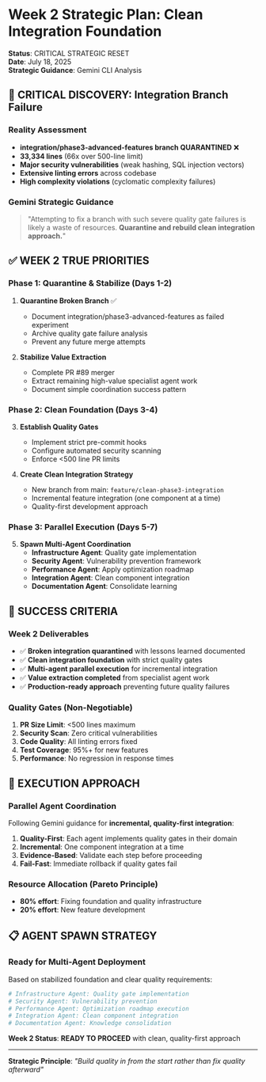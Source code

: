 # Week 2 Strategic Plan: Clean Integration Foundation

**Status**: CRITICAL STRATEGIC RESET  
**Date**: July 18, 2025  
**Strategic Guidance**: Gemini CLI Analysis  

## 🚨 CRITICAL DISCOVERY: Integration Branch Failure

### Reality Assessment
- **integration/phase3-advanced-features branch QUARANTINED** ❌
- **33,334 lines** (66x over 500-line limit)
- **Major security vulnerabilities** (weak hashing, SQL injection vectors)
- **Extensive linting errors** across codebase
- **High complexity violations** (cyclomatic complexity failures)

### Gemini Strategic Guidance
> "Attempting to fix a branch with such severe quality gate failures is likely a waste of resources. **Quarantine and rebuild clean integration approach.**"

## ✅ WEEK 2 TRUE PRIORITIES

### Phase 1: Quarantine & Stabilize (Days 1-2)
1. **Quarantine Broken Branch** ✅
   - Document integration/phase3-advanced-features as failed experiment
   - Archive quality gate failure analysis
   - Prevent any future merge attempts

2. **Stabilize Value Extraction**
   - Complete PR #89 merger
   - Extract remaining high-value specialist agent work
   - Document simple coordination success pattern

### Phase 2: Clean Foundation (Days 3-4)  
3. **Establish Quality Gates**
   - Implement strict pre-commit hooks
   - Configure automated security scanning
   - Enforce <500 line PR limits

4. **Create Clean Integration Strategy**
   - New branch from main: `feature/clean-phase3-integration`
   - Incremental feature integration (one component at a time)
   - Quality-first development approach

### Phase 3: Parallel Execution (Days 5-7)
5. **Spawn Multi-Agent Coordination**
   - **Infrastructure Agent**: Quality gate implementation
   - **Security Agent**: Vulnerability prevention framework  
   - **Performance Agent**: Apply optimization roadmap
   - **Integration Agent**: Clean component integration
   - **Documentation Agent**: Consolidate learning

## 🎯 SUCCESS CRITERIA

### Week 2 Deliverables
- ✅ **Broken integration quarantined** with lessons learned documented
- ✅ **Clean integration foundation** with strict quality gates
- ✅ **Multi-agent parallel execution** for incremental integration
- ✅ **Value extraction completed** from specialist agent work
- ✅ **Production-ready approach** preventing future quality failures

### Quality Gates (Non-Negotiable)
1. **PR Size Limit**: <500 lines maximum
2. **Security Scan**: Zero critical vulnerabilities  
3. **Code Quality**: All linting errors fixed
4. **Test Coverage**: 95%+ for new features
5. **Performance**: No regression in response times

## 🚀 EXECUTION APPROACH

### Parallel Agent Coordination
Following Gemini guidance for **incremental, quality-first integration**:

1. **Quality-First**: Each agent implements quality gates in their domain
2. **Incremental**: One component integration at a time
3. **Evidence-Based**: Validate each step before proceeding  
4. **Fail-Fast**: Immediate rollback if quality gates fail

### Resource Allocation (Pareto Principle)
- **80% effort**: Fixing foundation and quality infrastructure
- **20% effort**: New feature development

## 📋 AGENT SPAWN STRATEGY

### Ready for Multi-Agent Deployment
Based on stabilized foundation and clear quality requirements:

```bash
# Infrastructure Agent: Quality gate implementation
# Security Agent: Vulnerability prevention  
# Performance Agent: Optimization roadmap execution
# Integration Agent: Clean component integration
# Documentation Agent: Knowledge consolidation
```

**Week 2 Status**: **READY TO PROCEED** with clean, quality-first approach

---

**Strategic Principle**: *"Build quality in from the start rather than fix quality afterward"*